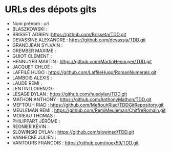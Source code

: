 # URLs des dépots gits

* Nom prénom : url
* BLASZKOWSKI :
* BRISSET	ADRIEN :https://github.com/Brisseta/TDD.git
* DEVASSINE	ALEXANDRE : https://github.com/devassia/TDD.git
* GRANDJEAN	SYLVAIN :
* GREMBER	MAXIME :
* GUIOT	CLÉMENT :
* HENNUYER	MARTIN : https://github.com/MartinHennuyer/TDD.git
* JACQUET	CHLOÉ :
* LAFFILÉ	HUGO : https://github.com/LaffileHugo/RomanNumerals.git
* LAMBOIS	ALEXIS :
* LAUDE	REMI :
* LENTINI	LORENZO :
* LESAGE	DYLAN : https://github.com/husdylan/TDD.git
* MATHON	ANTHONY : https://github.com/AnthonyMathon/TDD.git
* MEFTOUH	RIAD : https://github.com/MeftouhRiad/TDDGitRepository.git
* MEULEMAN	REMI : https://github.com/RemiMeuleman/ChiffreRomain.git
* MOREAU	THOMAS :
* PHILIPPART	JÉRÔME :
* REGNIER	KÉVIN :
* SLOWINSKI	DYLAN : https://github.com/slowinsd/TDD.git
* VANHECKE	JULIEN :
* VANTOURS	FRANÇOIS : https://github.com/noex59/TDD.git
